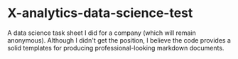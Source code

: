 # X-analytics-data-science-test
A data science task sheet I did for a company (which will remain anonymous). Although I didn't get the position, I believe the code provides 
a solid templates for producing professional-looking markdown documents. 
